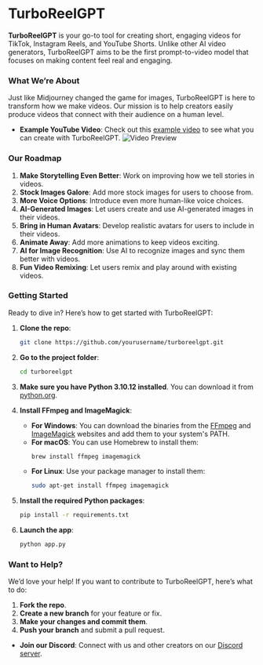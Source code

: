 # TurboReelGPT

**TurboReelGPT** is your go-to tool for creating short, engaging videos for TikTok, Instagram Reels, and YouTube Shorts. Unlike other AI video generators, TurboReelGPT aims to be the first prompt-to-video model that focuses on making content feel real and engaging.

### What We’re About

Just like Midjourney changed the game for images, TurboReelGPT is here to transform how we make videos. Our mission is to help creators easily produce videos that connect with their audience on a human level.

- **Example YouTube Video**: Check out this [example video](https://www.youtube.com/watch?v=Dljw1VYg-g0&list=TLGG7jhQJ1_OX9gwMzEwMjAyNA) to see what you can create with TurboReelGPT.
![Video Preview](https://img.youtube.com/vi/Dljw1VYg-g0/0.jpg)

### Our Roadmap

1. **Make Storytelling Even Better**: Work on improving how we tell stories in videos.
2. **Stock Images Galore**: Add more stock images for users to choose from.
3. **More Voice Options**: Introduce even more human-like voice choices.
4. **AI-Generated Images**: Let users create and use AI-generated images in their videos.
5. **Bring in Human Avatars**: Develop realistic avatars for users to include in their videos.
6. **Animate Away**: Add more animations to keep videos exciting.
7. **AI for Image Recognition**: Use AI to recognize images and sync them better with videos.
8. **Fun Video Remixing**: Let users remix and play around with existing videos.

### Getting Started

Ready to dive in? Here’s how to get started with TurboReelGPT:

1. **Clone the repo**:
   ```bash
   git clone https://github.com/yourusername/turboreelgpt.git
   ```
2. **Go to the project folder**:
   ```bash
   cd turboreelgpt
   ```
3. **Make sure you have Python 3.10.12 installed**. You can download it from [python.org](https://www.python.org/downloads/release/python-31012/).

4. **Install FFmpeg and ImageMagick**:
   - **For Windows**: You can download the binaries from the [FFmpeg](https://ffmpeg.org/download.html) and [ImageMagick](https://imagemagick.org/script/download.php) websites and add them to your system's PATH.
   - **For macOS**: You can use Homebrew to install them:
     ```bash
     brew install ffmpeg imagemagick
     ```
   - **For Linux**: Use your package manager to install them:
     ```bash
     sudo apt-get install ffmpeg imagemagick
     ```

5. **Install the required Python packages**:
   ```bash
   pip install -r requirements.txt
   ```
6. **Launch the app**:
   ```bash
   python app.py
   ```

### Want to Help?

We’d love your help! If you want to contribute to TurboReelGPT, here’s what to do:

1. **Fork the repo**.
2. **Create a new branch** for your feature or fix.
3. **Make your changes and commit them**.
4. **Push your branch** and submit a pull request.

- **Join our Discord**: Connect with us and other creators on our [Discord server](https://discord.gg/4dnynCSN).